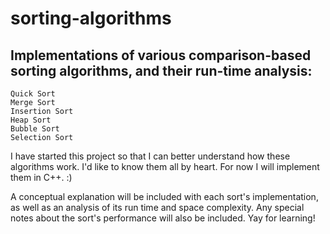 # sorting-algorithms
## Implementations of various comparison-based sorting algorithms, and their run-time analysis:
    Quick Sort
    Merge Sort
    Insertion Sort
    Heap Sort
    Bubble Sort
    Selection Sort
    

I have started this project so that I can better understand how these algorithms work. I'd like to know them all by heart. For now I will implement them in C++. :) 

A conceptual explanation will be included with each sort's implementation, as well as an analysis of its run time and space complexity. Any special notes about the sort's performance will also be included. Yay for learning!

